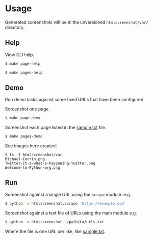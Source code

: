 
# Usage

Generated screenshots will be in the unversioned `htmlscreenshot/var/` directory.


## Help

View CLI help.

```sh
$ make page-help
```

```sh
$ make pages-help
```


## Demo

Run demo tasks against some fixed URLs that have been configured.

Screenshot one page.

```sh
$ make page-demo
```

Screenshot each page listed in the [sample.txt](/htmlscreenshot/sample.txt) file.

```sh
$ make pages-demo
```

See images here created:

```console
$ ls -1 htmlscreenshot/var
Michael-Currin.png
Twitter-It-s-what-s-happening-Twitter.png
Welcome-to-Python-org.png
```


## Run

Screenshot against a single URL using the `scrape` module. e.g.

```sh
$ python -m htmlscreenshot.scrape 'https://example.com'
```

Screenshot against a text file of URLs using the main module e.g.

```sh
$ python -m htmlscreenshot ~/path/to/urls.txt
```

Where the file is one URL per like, like [sample.txt](/htmlscreenshot/sample.txt).
